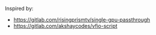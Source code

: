 Inspired by:
- https://gitlab.com/risingprismtv/single-gpu-passthrough
- https://gitlab.com/akshaycodes/vfio-script
